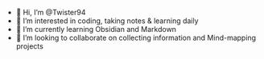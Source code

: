 - 👋 Hi, I’m @Twister94
- 👀 I’m interested in coding, taking notes & learning daily
- 🌱 I’m currently learning Obsidian and Markdown
- 💞️ I’m looking to collaborate on collecting information and Mind-mapping projects

<!---
Twister94/Twister94 is a ✨ special ✨ repository because its `README.md` (this file) appears on your GitHub profile.
You can click the Preview link to take a look at your changes.
--->
